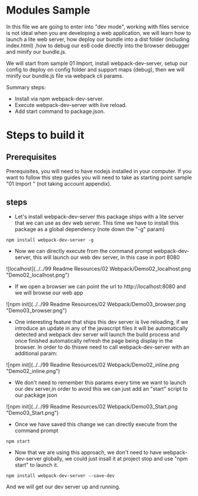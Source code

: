 # Modules Sample

In this file we are going to enter into "dev mode", working with files service
is not ideal when you are developing a web application, we will learn how to launch
a lite web server, how deploy our bundle into a dist folder (including index.html)
,how to debug our es6 code directly into the browser debugger and minify
our bundle.js.

We will start from sample 01 Import, install webpack-dev-server, setup our config
to deploy on config folder and support maps (debug), then we will minify
our bundle.js file via webpack cli params.

Summary steps:
 - Install via npm webpack-dev-server.
 - Execute webpack-dev-server with live reload.
 - Add start command to package.json.

# Steps to build it

## Prerequisites

Prerequisites, you will need to have nodejs installed in your computer. If you want to follow this step guides you will need to take as starting point sample "01 Import " (not taking account appendix).

## steps

- Let's install webpack-dev-server this package ships with a lite server that we
can use as dev web server. This time we have to install this package as a global dependency (note down the "-g" param)

````
npm install webpack-dev-server -g
````

- Now we can directly execute from the command prompt webpack-dev-server, this
will launch our web dev server, in this case in port 8080

![localhost](../../99 Readme Resources/02 Webpack/Demo02_localhost.png "Demo02_localhost.png")


- If we open a browser we can point the url to http://localhost:8080 and we will browse our web app

![npm init](../../99 Readme Resources/02 Webpack/Demo03_browser.png "Demo03_browser.png")



- One interesting feature that ships this dev server is live reloading, if we introduce an update in any of the javascript files it will be automatically detected and  webpack dev server will launch the build process and once finished automatically refresh the page being display in the browser. In order to do thiswe need to call webpack-dev-server with an additional param:

![npm init](../../99 Readme Resources/02 Webpack/Demo02_inline.png "Demo02_inline.png")

- We don't need to remember this params every time we want to launch our dev
server,in order to avoid this we can just add an "start" script to our package json

![npm init](../../99 Readme Resources/02 Webpack/Demo03_Start.png "Demo03_Start.png")


- Once we have saved this change we can directly execute from the command prompt

````
npm start
````

- Now that we are using this approach, we don't need to have webpack-dev-server globally, we could just insall it at project stop and use "npm start" to launch it.

````
npm install webpack-dev-server --save-dev
````


And we will get our dev server up and running.
